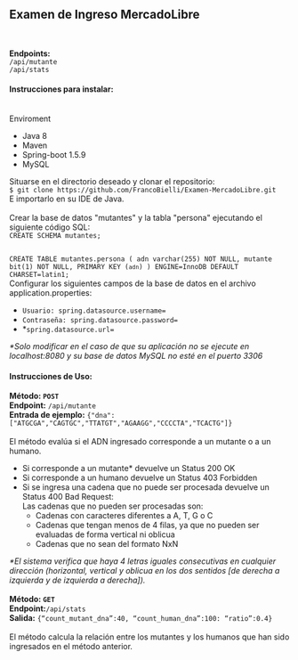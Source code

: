 <h2>Examen de Ingreso MercadoLibre</h2>
<br />

<p><strong>Endpoints:</strong>
<br>
<code>/api/mutante</code>
<br />
<code>/api/stats</code>
</p>
<p>
<h4>Instrucciones para instalar:</h4>
<br />
Enviroment<br />
<ul>
  <li>Java 8</li>
  <li>Maven</li>
  <li>Spring-boot 1.5.9</li>
  <li>MySQL</li>
</ul>
Situarse en el directorio deseado y clonar el repositorio:<br>
<code>$ git clone https://github.com/FrancoBielli/Examen-MercadoLibre.git</code>
<br />
E importarlo en su IDE de Java.
<br />
<br />
Crear la base de datos "mutantes" y la tabla "persona" ejecutando el siguiente código SQL:
<br />
<code>CREATE SCHEMA mutantes;

CREATE TABLE mutantes.persona (
  adn varchar(255) NOT NULL,
  mutante bit(1) NOT NULL,
  PRIMARY KEY (`adn`)
) ENGINE=InnoDB DEFAULT CHARSET=latin1;
</code>
<br />
Configurar los siguientes campos de la base de datos en el archivo application.properties:<br />
<ul>
  <li><code>Usuario: spring.datasource.username=</code></li>
  <li><code>Contraseña: spring.datasource.password=</code></li>
  <li>*<code>spring.datasource.url=</code></li>
</ul>
<em>*Solo modificar en el caso de que su aplicación no se ejecute en localhost:8080 y su base de datos MySQL no esté en el puerto 3306</em>
<br />
</p>
<p>
<h4>Instrucciones de Uso:</h4>
<strong>Método: <code>POST</code></strong> <br />
<strong>Endpoint:</strong> <code>/api/mutante</code> <br />
<strong>Entrada de ejemplo:</strong> <code>{"dna":["ATGCGA","CAGTGC","TTATGT","AGAAGG","CCCCTA","TCACTG"]}</code> <br />
<br>
El método evalúa si el ADN ingresado corresponde a un mutante o a un humano. <br />
<ul>
<li>Si corresponde a un mutante* devuelve un Status 200 OK</li>
<li>Si corresponde a un humano devuelve un Status 403 Forbidden </li>
<li>Si se ingresa una cadena que no puede ser procesada devuelve un Status 400 Bad Request:<br />
  Las cadenas que no pueden ser procesadas son:
  <ul>
    <li>Cadenas con caracteres diferentes a A, T, G o C</li>
    <li>Cadenas que tengan menos de 4 filas, ya que no pueden ser evaluadas de forma vertical ni oblicua</li>
    <li>Cadenas que no sean del formato NxN</li>
  </ul>
  </li>
</ul>
<em>*El sistema verifica que haya 4 letras iguales consecutivas en cualquier dirección (horizontal, vertical y oblicua en los dos sentidos [de derecha a izquierda y de izquierda a derecha]).</em>
<br />
<br>
<strong>Método: <code>GET</code></strong><br />
<strong>Endpoint:</strong><code>/api/stats</code><br />
<strong>Salida:</strong> <code>{“count_mutant_dna”:40, “count_human_dna”:100: “ratio”:0.4}</code><br />
<br>
El método calcula la relación entre los mutantes y los humanos que han sido ingresados en el método anterior.
</p>
